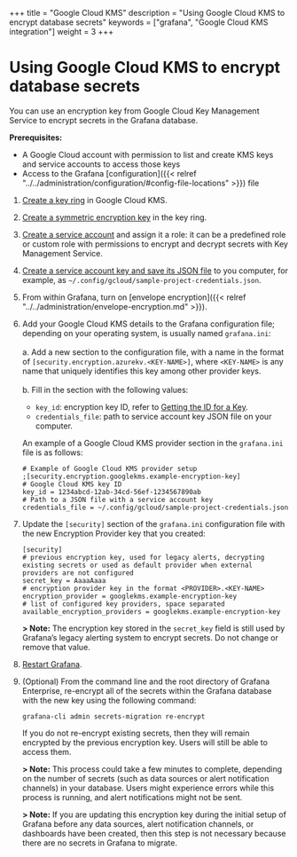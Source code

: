 +++
title = "Google Cloud KMS"
description = "Using Google Cloud KMS to encrypt database secrets"
keywords = ["grafana", "Google Cloud KMS integration"]
weight = 3
+++

# Using Google Cloud KMS to encrypt database secrets

You can use an encryption key from Google Cloud Key Management Service to encrypt secrets in the Grafana database.

**Prerequisites:**

- A Google Cloud account with permission to list and create KMS keys and service accounts to access those keys
- Access to the Grafana [configuration]({{< relref "../../administration/configuration/#config-file-locations" >}}) file

1. [Create a key ring](https://cloud.google.com/kms/docs/creating-keys#kms-create-key-ring-console) in Google Cloud KMS.

2. [Create a symmetric encryption key](https://cloud.google.com/kms/docs/creating-keys#create_a_key) in the key ring.

3. [Create a service account](https://cloud.google.com/iam/docs/creating-managing-service-accounts#creating) and assign it a role: it can be a predefined role or custom role with permissions to encrypt and decrypt secrets with Key Management Service.

4. [Create a service account key and save its JSON file](https://cloud.google.com/iam/docs/creating-managing-service-account-keys#creating) to you computer, for example, as `~/.config/gcloud/sample-project-credentials.json`.

5. From within Grafana, turn on [envelope encryption]({{< relref "../../administration/envelope-encryption.md" >}}).

6. Add your Google Cloud KMS details to the Grafana configuration file; depending on your operating system, is usually named `grafana.ini`:
   <br><br>a. Add a new section to the configuration file, with a name in the format of `[security.encryption.azurekv.<KEY-NAME>]`, where `<KEY-NAME>` is any name that uniquely identifies this key among other provider keys.
   <br><br>b. Fill in the section with the following values:
   <br>

   - `key_id`: encryption key ID, refer to [Getting the ID for a Key](https://cloud.google.com/kms/docs/getting-resource-ids#getting_the_id_for_a_key_and_version).
   - `credentials_file`: path to service account key JSON file on your computer.

   An example of a Google Cloud KMS provider section in the `grafana.ini` file is as follows:

   ```
   # Example of Google Cloud KMS provider setup
   ;[security.encryption.googlekms.example-encryption-key]
   # Google Cloud KMS key ID
   key_id = 1234abcd-12ab-34cd-56ef-1234567890ab
   # Path to a JSON file with a service account key
   credentials_file = ~/.config/gcloud/sample-project-credentials.json
   ```

7. Update the `[security]` section of the `grafana.ini` configuration file with the new Encryption Provider key that you created:

   ```
   [security]
   # previous encryption key, used for legacy alerts, decrypting existing secrets or used as default provider when external providers are not configured
   secret_key = AaaaAaaa
   # encryption provider key in the format <PROVIDER>.<KEY-NAME>
   encryption_provider = googlekms.example-encryption-key
   # list of configured key providers, space separated
   available_encryption_providers = googlekms.example-encryption-key
   ```

   **> Note:** The encryption key stored in the `secret_key` field is still used by Grafana’s legacy alerting system to encrypt secrets. Do not change or remove that value.

8. [Restart Grafana](https://grafana.com/docs/grafana/latest/installation/restart-grafana/).

9. (Optional) From the command line and the root directory of Grafana Enterprise, re-encrypt all of the secrets within the Grafana database with the new key using the following command:

   `grafana-cli admin secrets-migration re-encrypt`

   If you do not re-encrypt existing secrets, then they will remain encrypted by the previous encryption key. Users will still be able to access them.

   **> Note:** This process could take a few minutes to complete, depending on the number of secrets (such as data sources or alert notification channels) in your database. Users might experience errors while this process is running, and alert notifications might not be sent.

   **> Note:** If you are updating this encryption key during the initial setup of Grafana before any data sources, alert notification channels, or dashboards have been created, then this step is not necessary because there are no secrets in Grafana to migrate.

